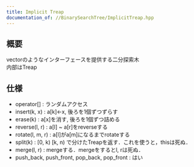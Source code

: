 ```yaml
---
title: Implicit Treap
documentation_of: //BinarySearchTree/ImplicitTreap.hpp
---
```


## 概要  
vectorのようなインターフェースを提供する二分探索木  
内部はTreap

## 仕様  
- operator[] : ランダムアクセス
- insert(k, x) : a[k]<-x, 後ろを1個ずつずらす
- erase(k) : a[x]を消す, 後ろを1個ずつ詰める
- reverse(l, r) : a[l] ~ a[r]をreverseする
- rotate(l, m, r) : a[l]がa[m]になるまでrotateする
- split(k) : [0, k) [k, n) で分けたTreapを返す．これを使うと，thisは死ぬ．
- merge(l, r) : mergeする．mergeをするとl, rは死ぬ．
- push_back, push_front, pop_back, pop_front : はい


